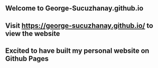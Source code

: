 ## Welcome to George-Sucuzhanay.github.io

## Visit https://george-sucuzhanay.github.io/ to view the website

## Excited to have built my personal website on Github Pages
